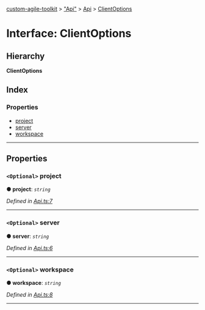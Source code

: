 [custom-agile-toolkit](../README.md) > ["Api"](../modules/_api_.md) > [Api](../modules/_api_.api.md) > [ClientOptions](../interfaces/_api_.api.clientoptions.md)

# Interface: ClientOptions

## Hierarchy

**ClientOptions**

## Index

### Properties

* [project](_api_.api.clientoptions.md#project)
* [server](_api_.api.clientoptions.md#server)
* [workspace](_api_.api.clientoptions.md#workspace)

---

## Properties

<a id="project"></a>

### `<Optional>` project

**● project**: *`string`*

*Defined in [Api.ts:7](https://github.com/ferentchak/rally-node-sdk/blob/52b036e/Api.ts#L7)*

___
<a id="server"></a>

### `<Optional>` server

**● server**: *`string`*

*Defined in [Api.ts:6](https://github.com/ferentchak/rally-node-sdk/blob/52b036e/Api.ts#L6)*

___
<a id="workspace"></a>

### `<Optional>` workspace

**● workspace**: *`string`*

*Defined in [Api.ts:8](https://github.com/ferentchak/rally-node-sdk/blob/52b036e/Api.ts#L8)*

___

